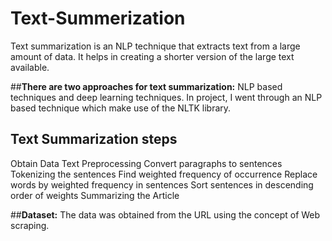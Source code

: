 # **Text-Summerization**

Text summarization is an NLP technique that extracts text from a large amount of data. It helps in creating a shorter version of the large text available.

##**There are two approaches for text summarization:** 
NLP based techniques and deep learning techniques.
In project, I went through an NLP based technique which make use of the NLTK library.
## **Text Summarization steps**
Obtain Data
Text Preprocessing
Convert paragraphs to sentences
Tokenizing the sentences
Find weighted frequency of occurrence
Replace words by weighted frequency in sentences
Sort sentences in descending order of weights
Summarizing the Article

##**Dataset:**
The data was obtained from the URL using the concept of Web scraping. 
